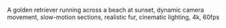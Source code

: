 A golden retriever running across a beach at sunset, dynamic camera movement, slow-motion sections, realistic fur, cinematic lighting, 4k, 60fps